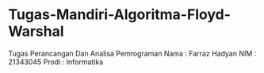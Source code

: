 # Tugas-Mandiri-Algoritma-Floyd-Warshal

Tugas Perancangan Dan Analisa Pemrograman
Nama  : Farraz Hadyan
NIM   : 21343045
Prodi : Informatika
